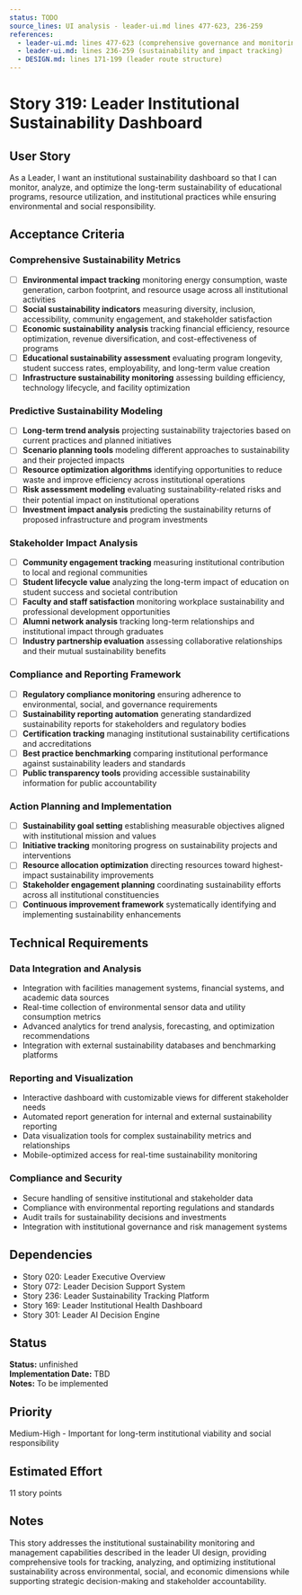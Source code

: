 ```yaml
---
status: TODO
source_lines: UI analysis - leader-ui.md lines 477-623, 236-259
references:
  - leader-ui.md: lines 477-623 (comprehensive governance and monitoring systems)
  - leader-ui.md: lines 236-259 (sustainability and impact tracking)
  - DESIGN.md: lines 171-199 (leader route structure)
---
```


# Story 319: Leader Institutional Sustainability Dashboard

## User Story
As a Leader, I want an institutional sustainability dashboard so that I can monitor, analyze, and optimize the long-term sustainability of educational programs, resource utilization, and institutional practices while ensuring environmental and social responsibility.

## Acceptance Criteria

### Comprehensive Sustainability Metrics
- [ ] **Environmental impact tracking** monitoring energy consumption, waste generation, carbon footprint, and resource usage across all institutional activities
- [ ] **Social sustainability indicators** measuring diversity, inclusion, accessibility, community engagement, and stakeholder satisfaction
- [ ] **Economic sustainability analysis** tracking financial efficiency, resource optimization, revenue diversification, and cost-effectiveness of programs
- [ ] **Educational sustainability assessment** evaluating program longevity, student success rates, employability, and long-term value creation
- [ ] **Infrastructure sustainability monitoring** assessing building efficiency, technology lifecycle, and facility optimization

### Predictive Sustainability Modeling
- [ ] **Long-term trend analysis** projecting sustainability trajectories based on current practices and planned initiatives
- [ ] **Scenario planning tools** modeling different approaches to sustainability and their projected impacts
- [ ] **Resource optimization algorithms** identifying opportunities to reduce waste and improve efficiency across institutional operations
- [ ] **Risk assessment modeling** evaluating sustainability-related risks and their potential impact on institutional operations
- [ ] **Investment impact analysis** predicting the sustainability returns of proposed infrastructure and program investments

### Stakeholder Impact Analysis
- [ ] **Community engagement tracking** measuring institutional contribution to local and regional communities
- [ ] **Student lifecycle value** analyzing the long-term impact of education on student success and societal contribution
- [ ] **Faculty and staff satisfaction** monitoring workplace sustainability and professional development opportunities
- [ ] **Alumni network analysis** tracking long-term relationships and institutional impact through graduates
- [ ] **Industry partnership evaluation** assessing collaborative relationships and their mutual sustainability benefits

### Compliance and Reporting Framework
- [ ] **Regulatory compliance monitoring** ensuring adherence to environmental, social, and governance requirements
- [ ] **Sustainability reporting automation** generating standardized sustainability reports for stakeholders and regulatory bodies
- [ ] **Certification tracking** managing institutional sustainability certifications and accreditations
- [ ] **Best practice benchmarking** comparing institutional performance against sustainability leaders and standards
- [ ] **Public transparency tools** providing accessible sustainability information for public accountability

### Action Planning and Implementation
- [ ] **Sustainability goal setting** establishing measurable objectives aligned with institutional mission and values
- [ ] **Initiative tracking** monitoring progress on sustainability projects and interventions
- [ ] **Resource allocation optimization** directing resources toward highest-impact sustainability improvements
- [ ] **Stakeholder engagement planning** coordinating sustainability efforts across all institutional constituencies
- [ ] **Continuous improvement framework** systematically identifying and implementing sustainability enhancements

## Technical Requirements

### Data Integration and Analysis
- Integration with facilities management systems, financial systems, and academic data sources
- Real-time collection of environmental sensor data and utility consumption metrics
- Advanced analytics for trend analysis, forecasting, and optimization recommendations
- Integration with external sustainability databases and benchmarking platforms

### Reporting and Visualization
- Interactive dashboard with customizable views for different stakeholder needs
- Automated report generation for internal and external sustainability reporting
- Data visualization tools for complex sustainability metrics and relationships
- Mobile-optimized access for real-time sustainability monitoring

### Compliance and Security
- Secure handling of sensitive institutional and stakeholder data
- Compliance with environmental reporting regulations and standards
- Audit trails for sustainability decisions and investments
- Integration with institutional governance and risk management systems

## Dependencies
- Story 020: Leader Executive Overview
- Story 072: Leader Decision Support System
- Story 236: Leader Sustainability Tracking Platform
- Story 169: Leader Institutional Health Dashboard
- Story 301: Leader AI Decision Engine


## Status
**Status:** unfinished  
**Implementation Date:** TBD  
**Notes:** To be implemented
## Priority
Medium-High - Important for long-term institutional viability and social responsibility

## Estimated Effort
11 story points

## Notes
This story addresses the institutional sustainability monitoring and management capabilities described in the leader UI design, providing comprehensive tools for tracking, analyzing, and optimizing institutional sustainability across environmental, social, and economic dimensions while supporting strategic decision-making and stakeholder accountability.